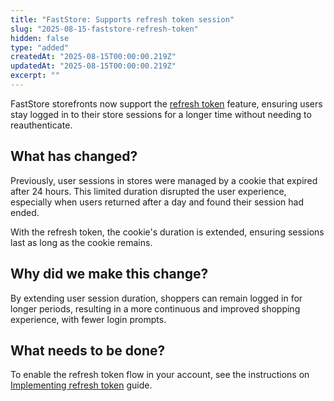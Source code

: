 ```yaml
---
title: "FastStore: Supports refresh token session"
slug: "2025-08-15-faststore-refresh-token"
hidden: false
type: "added"
createdAt: "2025-08-15T00:00:00.219Z"
updatedAt: "2025-08-15T00:00:00.219Z"
excerpt: ""
---
```


FastStore storefronts now support the [refresh token](https://developers.vtex.com/docs/guides/refresh-token-flow-for-headless-implementations) feature, ensuring users stay logged in to their store sessions for a longer time without needing to reauthenticate. 

## What has changed?

Previously, user sessions in stores were managed by a cookie that expired after 24 hours. This limited duration disrupted the user experience, especially when users returned after a day and found their session had ended.

With the refresh token, the cookie's duration is extended, ensuring sessions last as long as the cookie remains.

## Why did we make this change?

By extending user session duration, shoppers can remain logged in for longer periods, resulting in a more continuous and improved shopping experience, with fewer login prompts.

## What needs to be done?

To enable the refresh token flow in your account, see the instructions on [Implementing refresh token](/tbd) guide.
